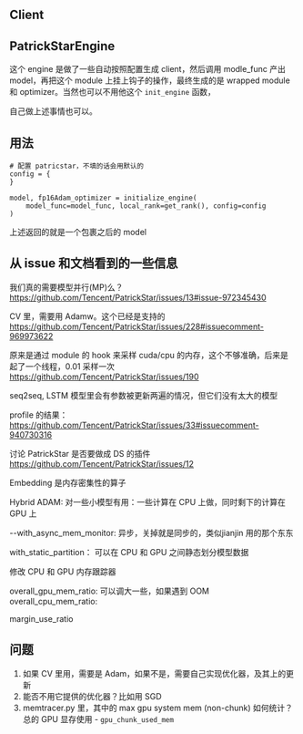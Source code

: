 ## Client

## PatrickStarEngine
这个 engine 是做了一些自动按照配置生成 client，然后调用 modle_func 产出 model，再把这个 module 上挂上钩子的操作，最终生成的是 wrapped module 和 optimizer。当然也可以不用他这个 `init_engine` 函数，

自己做上述事情也可以。

## 用法

```
# 配置 patricstar，不填的话会用默认的
config = {
}

model, fp16Adam_optimizer = initialize_engine(
    model_func=model_func, local_rank=get_rank(), config=config
)
```
上述返回的就是一个包裹之后的 model

## 从 issue 和文档看到的一些信息

我们真的需要模型并行(MP)么？https://github.com/Tencent/PatrickStar/issues/13#issue-972345430

CV 里，需要用 Adamw。这个已经是支持的
https://github.com/Tencent/PatrickStar/issues/228#issuecomment-969973622

原来是通过 module 的 hook 来采样 cuda/cpu 的内存，这个不够准确，后来是起了一个线程，0.01 采样一次
https://github.com/Tencent/PatrickStar/issues/190

seq2seq, LSTM 模型里会有参数被更新两遍的情况，但它们没有太大的模型

profile 的结果：
https://github.com/Tencent/PatrickStar/issues/33#issuecomment-940730316

讨论 PatrickStar 是否要做成 DS 的插件
https://github.com/Tencent/PatrickStar/issues/12

Embedding 是内存密集性的算子

Hybrid ADAM: 对一些小模型有用：一些计算在 CPU 上做，同时剩下的计算在 GPU 上

--with_async_mem_monitor: 异步，关掉就是同步的，类似jianjin 用的那个东东


with_static_partition： 可以在 CPU 和 GPU 之间静态划分模型数据

修改 CPU 和 GPU 内存跟踪器

overall_gpu_mem_ratio: 可以调大一些，如果遇到 OOM
overall_cpu_mem_ratio:

margin_use_ratio

## 问题
1. 如果 CV 里用，需要是 Adam，如果不是，需要自己实现优化器，及其上的更新
2. 能否不用它提供的优化器？比如用 SGD
3. memtracer.py 里，其中的 max gpu system mem (non-chunk) 如何统计？总的 GPU 显存使用 - `gpu_chunk_used_mem`
